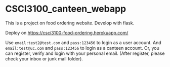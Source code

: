 # CSCI3100_canteen_webapp

This is a project on food ordering website.
Develop with flask.

Deploy on https://csci3100-food-ordering.herokuapp.com/

Use `email:test2@test.com` and `pass:123456` to login as a user account. And `email:test@uc.com` and `pass:123456` to login as a canteen account.
Or, you can register, verify and login with your personal email. (After register, please check your inbox or junk mail folder).
